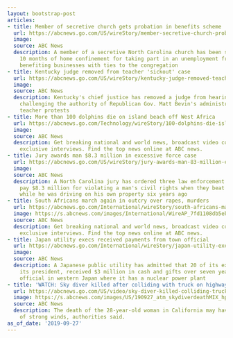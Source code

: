 ```yaml
---
layout: bootstrap-post
articles:
- title: Member of secretive church gets probation in benefits scheme
  url: https://abcnews.go.com/US/wireStory/member-secretive-church-probation-benefits-scheme-65901437
  image: 
  source: ABC News
  description: A member of a secretive North Carolina church has been sentenced to
    10 months of home confinement for taking part in an unemployment fraud scheme
    benefiting businesses with ties to the congregation
- title: Kentucky judge removed from teacher 'sickout' case
  url: https://abcnews.go.com/US/wireStory/kentucky-judge-removed-teacher-sickout-case-65901368
  image: 
  source: ABC News
  description: Kentucky's chief justice has removed a judge from hearing a lawsuit
    challenging the authority of Republican Gov. Matt Bevin's administration to investigate
    teacher protests
- title: More than 100 dolphins die on island beach off West Africa
  url: https://abcnews.go.com/Technology/wireStory/100-dolphins-die-island-beach-off-west-africa-65901297
  image: 
  source: ABC News
  description: Get breaking national and world news, broadcast video coverage, and
    exclusive interviews. Find the top news online at ABC news.
- title: Jury awards man $8.3 million in excessive force case
  url: https://abcnews.go.com/US/wireStory/jury-awards-man-83-million-excessive-force-case-65901296
  image: 
  source: ABC News
  description: A North Carolina jury has ordered three law enforcement officials to
    pay $8.3 million for violating a man's civil rights when they beat and shot him
    while he was driving on his own property six years ago
- title: South Africans march again in outcry over rapes, murders
  url: https://abcnews.go.com/International/wireStory/south-africans-march-outcry-rapes-murders-65901237
  image: https://s.abcnews.com/images/International/WireAP_7fd1108db5eb4c9db4b784eab7c45adb_16x9_992.jpg
  source: ABC News
  description: Get breaking national and world news, broadcast video coverage, and
    exclusive interviews. Find the top news online at ABC news.
- title: Japan utility execs received payments from town official
  url: https://abcnews.go.com/International/wireStory/japan-utility-execs-received-payments-town-official-65901081
  image: 
  source: ABC News
  description: A Japanese public utility has admitted that 20 of its executives, including
    its president, received $3 million in cash and gifts over seven years from a town
    official in western Japan where it has a nuclear power plant
- title: 'WATCH: Sky diver killed after colliding with truck on highway'
  url: https://abcnews.go.com/US/video/sky-diver-killed-colliding-truck-highway-65898931
  image: https://s.abcnews.com/images/US/190927_atm_skydiverdeathMIX_hpMain_16x9_992.jpg
  source: ABC News
  description: The death of the 28-year-old woman in California may have been because
    of strong winds, authorities said.
as_of_date: '2019-09-27'
---
```


